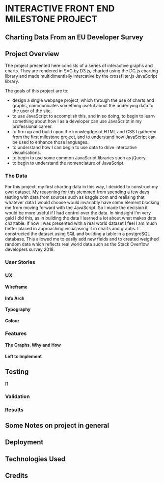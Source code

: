 # INTERACTIVE FRONT END MILESTONE PROJECT

## Charting Data From an EU Developer Survey

## Project Overview

The project presented here consists of a series of interactive graphs and charts. They are rendered in SVG by D3.js, charted using the DC.js charting library and made multidimentially intercative by the crossfilter.js JavaScript library. 

The goals of this project are to:

 - design a single webpage project, which through the use of charts and graphs, communicates something useful about the underlying data to the user of the site.
 - to use JavaScript to accomplish this, and in so doing, to begin to learn something about how I as a developer can use JavaScript in my professional career.
 - to firm up and build upon the knowlegdge of HTML and CSS I gathered from the first milestone project, and to understand how JavaScript can be used to enhance those languages.
- to understand how I can begin to use data to drive intercative visualisations.
- to begin to use some common JavaScript libraries such as jQuery.
- to begin to understand the nomenclature of JavaScript.

### The Data

For this project, my first charting data in this way, I decided to construct my own dataset. My reasoning for this stemmed from spending a few days testing with data from sources such as kaggle.com and realising that whatever data I would choose would invariably have some element blocking me from moving forward with the JavaScript. So I made the decision it would be more useful if I had control over the data. In hindsight I'm very gald I did this, as in building the data I learned a lot about what makes data chartable. If now I was presented with a real world dataset I feel I am much better placed in approaching visualasiing it in charts and graphs.
I constructed the dataset using SQL and building a table in a postgreSQL database. This allowed me to easily add new fields and to created weigthed random data which reflects real world data such as the Stack Overflow developers survey 2018.

### User Stories

### UX

#### Wireframe
#### Info Arch
#### Typography
#### Colour

### Features

#### The Graphs. Why and How

#### Left to Implement

## Testing
∏
### Validation

### Results

## Some Notes on project in general

## Deployment

## Technologies Used

## Credits




